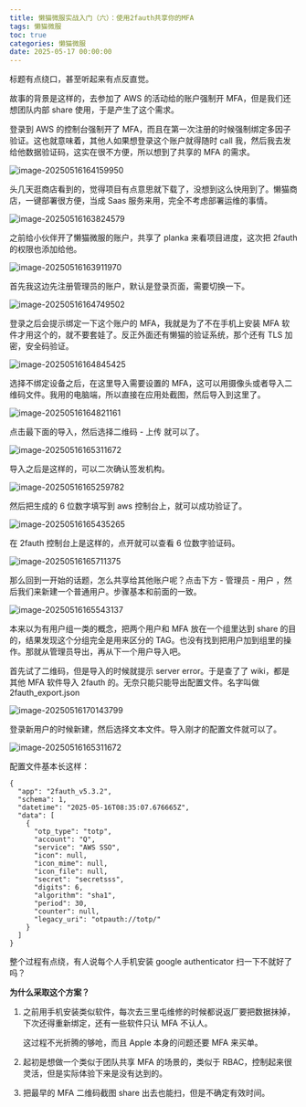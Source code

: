 ```yaml
---
title: 懒猫微服实战入门（六）：使用2fauth共享你的MFA
tags: 懒猫微服
toc: true
categories: 懒猫微服
date: 2025-05-17 00:00:00
---
```


标题有点绕口，甚至听起来有点反直觉。

故事的背景是这样的，去参加了 AWS 的活动给的账户强制开 MFA，但是我们还想团队内部 share 使用，于是产生了这个需求。

登录到 AWS 的控制台强制开了 MFA，而且在第一次注册的时候强制绑定多因子验证。这也就意味着，其他人如果想登录这个账户就得随时 call 我，然后我去发给他数据验证码，这实在很不方便，所以想到了共享的 MFA 的需求。

![image-20250516164159950](https://raw.githubusercontent.com/cloudsmithy/picgo-imh/master/image-20250516164159950.png)

头几天逛商店看到的，觉得项目有点意思就下载了，没想到这么快用到了。懒猫商店，一键部署很方便，当成 Saas 服务来用，完全不考虑部署运维的事情。

<!-- more -->

![image-20250516163824579](https://raw.githubusercontent.com/cloudsmithy/picgo-imh/master/image-20250516163824579.png)

之前给小伙伴开了懒猫微服的账户，共享了 planka 来看项目进度，这次把 2fauth 的权限也添加给他。

![image-20250516163911970](https://raw.githubusercontent.com/cloudsmithy/picgo-imh/master/image-20250516163911970.png)

首先我这边先注册管理员的账户，默认是登录页面，需要切换一下。

![image-20250516164749502](https://raw.githubusercontent.com/cloudsmithy/picgo-imh/master/image-20250516164749502.png)

登录之后会提示绑定一下这个账户的 MFA，我就是为了不在手机上安装 MFA 软件才用这个的，就不要套娃了。反正外面还有懒猫的验证系统，那个还有 TLS 加密，安全码验证。

![image-20250516164845425](https://raw.githubusercontent.com/cloudsmithy/picgo-imh/master/image-20250516164845425.png)

选择不绑定设备之后，在这里导入需要设置的 MFA，这可以用摄像头或者导入二维码文件。我用的电脑端，所以直接在应用处截图，然后导入到这里了。

![image-20250516164821161](https://raw.githubusercontent.com/cloudsmithy/picgo-imh/master/image-20250516164821161.png)

点击最下面的导入，然后选择二维码 - 上传 就可以了。

![image-20250516165311672](https://raw.githubusercontent.com/cloudsmithy/picgo-imh/master/image-20250516165311672.png)

导入之后是这样的，可以二次确认签发机构。

![image-20250516165259782](https://raw.githubusercontent.com/cloudsmithy/picgo-imh/master/image-20250516165259782.png)

然后把生成的 6 位数字填写到 aws 控制台上，就可以成功验证了。

![image-20250516165435265](https://raw.githubusercontent.com/cloudsmithy/picgo-imh/master/image-20250516165435265.png)

在 2fauth 控制台上是这样的，点开就可以查看 6 位数字验证码。

![image-20250516165711375](https://raw.githubusercontent.com/cloudsmithy/picgo-imh/master/image-20250516165711375.png)

那么回到一开始的话题，怎么共享给其他账户呢？点击下方 - 管理员 - 用户 ，然后我们来新建一个普通用户。步骤基本和前面的一致。

![image-20250516165543137](https://raw.githubusercontent.com/cloudsmithy/picgo-imh/master/image-20250516165543137.png)

本来以为有用户组一类的概念，把两个用户和 MFA 放在一个组里达到 share 的目的，结果发现这个分组完全是用来区分的 TAG。也没有找到把用户加到组里的操作。那就从管理员导出，再从下一个用户导入吧。

首先试了二维码，但是导入的时候就提示 server error。于是查了了 wiki，都是其他 MFA 软件导入 2fauth 的。无奈只能只能导出配置文件。名字叫做 2fauth_export.json

![image-20250516170143799](https://raw.githubusercontent.com/cloudsmithy/picgo-imh/master/image-20250516170143799.png)

登录新用户的时候新建，然后选择文本文件。导入刚才的配置文件就可以了。

![image-20250516165311672](https://raw.githubusercontent.com/cloudsmithy/picgo-imh/master/image-20250516165311672.png)

配置文件基本长这样：

```
{
  "app": "2fauth_v5.3.2",
  "schema": 1,
  "datetime": "2025-05-16T08:35:07.676665Z",
  "data": [
    {
      "otp_type": "totp",
      "account": "Q",
      "service": "AWS SSO",
      "icon": null,
      "icon_mime": null,
      "icon_file": null,
      "secret": "secretsss",
      "digits": 6,
      "algorithm": "sha1",
      "period": 30,
      "counter": null,
      "legacy_uri": "otpauth://totp/"
    }
  ]
}
```

整个过程有点绕，有人说每个人手机安装 google authenticator 扫一下不就好了吗？

**为什么采取这个方案？**

1. 之前用手机安装类似软件，每次去三里屯维修的时候都说返厂要把数据抹掉，下次还得重新绑定，还有一些软件只认 MFA 不认人。

   这过程不光折腾的够呛，而且 Apple 本身的问题还要 MFA 来买单。

2. 起初是想做一个类似于团队共享 MFA 的场景的，类似于 RBAC，控制起来很灵活，但是实际体验下来是没有达到的。

3. 把最早的 MFA 二维码截图 share 出去也能扫，但是不确定有效时间。
